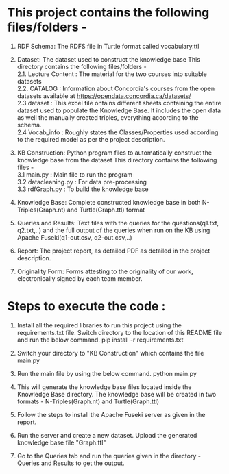 # This project contains the following files/folders - 

1. RDF Schema: The RDFS file in Turtle format called vocabulary.ttl

2. Dataset: The dataset used to construct the knowledge base
   This directory contains the following files/folders -  
   2.1. Lecture Content : The material for the two courses into suitable datasets  
   2.2. CATALOG : Information about Concordia's courses from the open datasets available at https://opendata.concordia.ca/datasets/  
   2.3 dataset : This excel file ontains different sheets containing the entire dataset used to populate the Knowledge Base. It includes the open data as well the manually created triples, everything according to the schema.   
   2.4 Vocab_info : Roughly states the Classes/Properties used according to the required model as per the project description.   

4. KB Construction: Python program files to automatically construct the knowledge base from the dataset
   This directory contains the following files -     
   3.1 main.py : Main file to run the program  
   3.2 datacleaning.py : For data pre-processing  
   3.3 rdfGraph.py : To build the knowledge base  

5. Knowledge Base: Complete constructed knowledge base in both N-Triples(Graph.nt) and Turtle(Graph.ttl) format

6. Queries and Results: Text files with the queries for the questions(q1.txt, q2.txt,..) and the full output of the queries when run on the KB using Apache Fuseki(q1-out.csv, q2-out.csv,..)

7. Report: The project report, as detailed PDF as detailed in the project description.

8. Originality Form: Forms attesting to the originality of our work, electronically signed by each team member.

# Steps to execute the code : 

1. Install all the required libraries to run this project using the requirements.txt file. Switch directory to the location of this README file and run the below command. 
pip install -r requirements.txt

2. Switch your directory to "KB Construction" which contains the file main.py 

3. Run the main file by using the below command. 
python main.py

4. This will generate the knowledge base files located inside the Knowledge Base directory. The knowledge base will be created in two formats - N-Triples(Graph.nt) and Turtle(Graph.ttl)

5. Follow the steps to install the Apache Fuseki server as given in the report. 

6. Run the server and create a new dataset. Upload the generated knowledge base file "Graph.ttl"

7. Go to the Queries tab and run the queries given in the directory - Queries and Results to get the output.  
